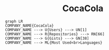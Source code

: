 <h1 align="center">CocaCola</h1>

```mermaid
graph LR
COMPANY_NAME{CocaCola}
COMPANY_NAME ---> U{Users} ---> UN[1]
COMPANY_NAME ---> R{Repositories} ---> RN[66]
COMPANY_NAME ---> G{Gists} ---> GN[38]
COMPANY_NAME ---> ML{Most Used<br>Languages}
```
